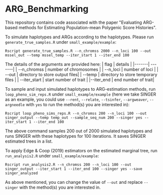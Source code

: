 # ARG_Benchmarking

This repository contains code associated with the paper "Evaluating ARG-based methods for Estimating Population-mean Polygenic Score Histories".

To simulate haplotypes and ARGs according to the haplotypes. Please run `generate_true_samples.R` under `small_example/example`:
```
Rscript generate_true_samples.R --n_chromss 2000 --n_loci 100 --out mssel_out --temp mssel_temp --iter_start 1 --iter_end 100
```
The details of the arguments are provided here:
| flag | details |
|-------| -------|
| --n_chromss | number of chromosomes |
| --n_loci | number of loci |
| --out | directory to store output files|
| --temp | directory to store temporary files |
| --iter_start | start number of trait |
|--iter_end | end number of trait|

To sample and input simulated haplotypes to ARG-estimation methods, run `loop_pheno_sim_reps.R` under `small_example/example` (here we take SINGER as an example, you could use `--rent`, `--relate`, `--tsinfer`, `--argweaver`, `--argneedle` with `yes` to run the method(s) you are interested in):
```
Rscript loop_pheno_sims_reps.R --n_chromss 200 --n_loci 100 --out singer_output --temp temp_out --sample_seq_num 200 --singer yes --iter_start 1 --iter_end 100
```
The above command samples 200 out of 2000 simulated haplotypes and runs SINGER with these haplotypes for 100 iterations. It saves SINGER estimated trees in a list.

To apply Edge & Coop (2019) estimators on the estimated marginal tree, run `run_analysis2.R` under `small_example/example`:
```
Rscript run_analysis2.R --n_chromss 200 --n_loci 100 --out singer_output --iter_start 1 --iter_end 100 --singer yes --save singer_analyzed
```
As above mentioned, you can change the value of `--out` and replace `--singer` with the method(s) you are interested in.
